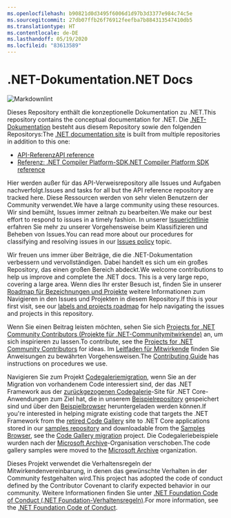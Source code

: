 ```yaml
---
ms.openlocfilehash: b90821d0d3495f6006d1d97b3d3377e984c74c5e
ms.sourcegitcommit: 27db07ffb26f76912feefba7b884313547410db5
ms.translationtype: HT
ms.contentlocale: de-DE
ms.lasthandoff: 05/19/2020
ms.locfileid: "83613589"
---
```

# <a name="net-docs"></a><span data-ttu-id="0336e-101">.NET-Dokumentation</span><span class="sxs-lookup"><span data-stu-id="0336e-101">.NET Docs</span></span>

![Markdownlint](https://github.com/dotnet/docs/workflows/Markdownlint/badge.svg)

<span data-ttu-id="0336e-103">Dieses Repository enthält die konzeptionelle Dokumentation zu .NET.</span><span class="sxs-lookup"><span data-stu-id="0336e-103">This repository contains the conceptual documentation for .NET.</span></span> <span data-ttu-id="0336e-104">Die [.NET-Dokumentation](https://docs.microsoft.com/dotnet) besteht aus diesem Repository sowie den folgenden Repositorys:</span><span class="sxs-lookup"><span data-stu-id="0336e-104">The [.NET documentation site](https://docs.microsoft.com/dotnet) is built from multiple repositories in addition to this one:</span></span>

- [<span data-ttu-id="0336e-105">API-Referenz</span><span class="sxs-lookup"><span data-stu-id="0336e-105">API reference</span></span>](https://github.com/dotnet/dotnet-api-docs)
- [<span data-ttu-id="0336e-106">Referenz: .NET Compiler Platform-SDK</span><span class="sxs-lookup"><span data-stu-id="0336e-106">.NET Compiler Platform SDK reference</span></span>](https://github.com/dotnet/roslyn-api-docs)

<span data-ttu-id="0336e-107">Hier werden außer für das API-Verweisrepository alle Issues und Aufgaben nachverfolgt.</span><span class="sxs-lookup"><span data-stu-id="0336e-107">Issues and tasks for all but the API reference repository are tracked here.</span></span> <span data-ttu-id="0336e-108">Diese Ressourcen werden von sehr vielen Benutzern der Community verwendet.</span><span class="sxs-lookup"><span data-stu-id="0336e-108">We have a large community using these resources.</span></span> <span data-ttu-id="0336e-109">Wir sind bemüht, Issues immer zeitnah zu bearbeiten.</span><span class="sxs-lookup"><span data-stu-id="0336e-109">We make our best effort to respond to issues in a timely fashion.</span></span> <span data-ttu-id="0336e-110">In unserer [Issuerichtlinie](issues-policy.md) erfahren Sie mehr zu unserer Vorgehensweise beim Klassifizieren und Beheben von Issues.</span><span class="sxs-lookup"><span data-stu-id="0336e-110">You can read more about our procedures for classifying and resolving issues in our [Issues policy](issues-policy.md) topic.</span></span>

<span data-ttu-id="0336e-111">Wir freuen uns immer über Beiträge, die die .NET-Dokumentation verbessern und vervollständigen. Dabei handelt es sich um ein großes Repository, das einen großen Bereich abdeckt.</span><span class="sxs-lookup"><span data-stu-id="0336e-111">We welcome contributions to help us improve and complete the .NET docs. This is a very large repo, covering a large area.</span></span> <span data-ttu-id="0336e-112">Wenn dies Ihr erster Besuch ist, finden Sie in unserer [Roadmap für Bezeichnungen und Projekte](styleguide/labels-projects.md) weitere Informationen zum Navigieren in den Issues und Projekten in diesem Repository.</span><span class="sxs-lookup"><span data-stu-id="0336e-112">If this is your first visit, see our [labels and projects roadmap](styleguide/labels-projects.md) for help navigating the issues and projects in this repository.</span></span>

<span data-ttu-id="0336e-113">Wenn Sie einen Beitrag leisten möchten, sehen Sie sich [Projects for .NET Community Contributors (Projekte für .NET-Communitymitwirkende)](https://github.com/dotnet/docs/projects/35) an, um sich inspirieren zu lassen.</span><span class="sxs-lookup"><span data-stu-id="0336e-113">To contribute, see the [Projects for .NET Community Contributors](https://github.com/dotnet/docs/projects/35) for ideas.</span></span> <span data-ttu-id="0336e-114">Im [Leitfaden für Mitwirkende](CONTRIBUTING.md) finden Sie Anweisungen zu bewährten Vorgehensweisen.</span><span class="sxs-lookup"><span data-stu-id="0336e-114">The [Contributing Guide](CONTRIBUTING.md) has instructions on procedures we use.</span></span>

<span data-ttu-id="0336e-115">Navigieren Sie zum Projekt [Codegaleriemigration](https://github.com/dotnet/docs/projects/88), wenn Sie an der Migration von vorhandenem Code interessiert sind, der das .NET Framework aus der [zurückgezogenen Codegalerie](https://docs.microsoft.com/teamblog/msdn-code-gallery-retired)-Site für .NET Core-Anwendungen zum Ziel hat, die in unserem [Beispielrepository](https://github.com/dotnet/samples) gespeichert sind und über den [Beispielbrowser](https://docs.microsoft.com/samples/browse) heruntergeladen werden können.</span><span class="sxs-lookup"><span data-stu-id="0336e-115">If you're interested in helping migrate existing code that targets the .NET Framework from the [retired Code Gallery](https://docs.microsoft.com/teamblog/msdn-code-gallery-retired) site to .NET Core applications stored in our [samples repository](https://github.com/dotnet/samples) and downloadable from the [Samples Browser](https://docs.microsoft.com/samples/browse), see the [Code Gallery migration](https://github.com/dotnet/docs/projects/88) project.</span></span> <span data-ttu-id="0336e-116">Die Codegaleriebeispiele wurden nach der [Microsoft Archive](https://github.com/microsoftarchive?q=msdn-code-gallery)-Organisation verschoben.</span><span class="sxs-lookup"><span data-stu-id="0336e-116">The code gallery samples were moved to the [Microsoft Archive](https://github.com/microsoftarchive?q=msdn-code-gallery) organization.</span></span>

<span data-ttu-id="0336e-117">Dieses Projekt verwendet die Verhaltensregeln der Mitwirkendenvereinbarung, in denen das gewünschte Verhalten in der Community festgehalten wird.</span><span class="sxs-lookup"><span data-stu-id="0336e-117">This project has adopted the code of conduct defined by the Contributor Covenant to clarify expected behavior in our community.</span></span>
<span data-ttu-id="0336e-118">Weitere Informationen finden Sie unter [.NET Foundation Code of Conduct (.NET Foundation-Verhaltensregeln)](https://dotnetfoundation.org/code-of-conduct).</span><span class="sxs-lookup"><span data-stu-id="0336e-118">For more information, see the [.NET Foundation Code of Conduct](https://dotnetfoundation.org/code-of-conduct).</span></span>
